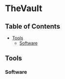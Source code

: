 # TheVault

## Table of Contents
  - [Tools](#tools)
    - [Software](#software)
  
  
  
## Tools

### Software

